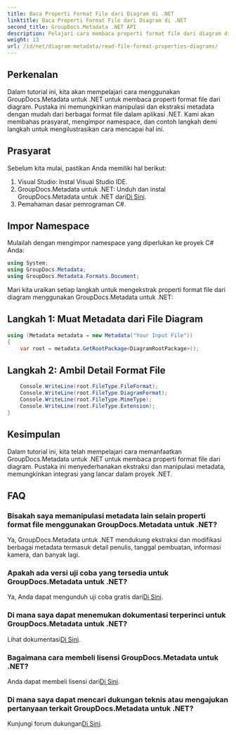 ```yaml
---
title: Baca Properti Format File dari Diagram di .NET
linktitle: Baca Properti Format File dari Diagram di .NET
second_title: GroupDocs.Metadata .NET API
description: Pelajari cara membaca properti format file dari diagram di .NET menggunakan GroupDocs.Metadata. Ekstrak metadata terperinci dengan mudah.
weight: 13
url: /id/net/diagram-metadata/read-file-format-properties-diagrams/
---
```

## Perkenalan
Dalam tutorial ini, kita akan mempelajari cara menggunakan GroupDocs.Metadata untuk .NET untuk membaca properti format file dari diagram. Pustaka ini memungkinkan manipulasi dan ekstraksi metadata dengan mudah dari berbagai format file dalam aplikasi .NET. Kami akan membahas prasyarat, mengimpor namespace, dan contoh langkah demi langkah untuk mengilustrasikan cara mencapai hal ini.

## Prasyarat
Sebelum kita mulai, pastikan Anda memiliki hal berikut:
1. Visual Studio: Instal Visual Studio IDE.
2.  GroupDocs.Metadata untuk .NET: Unduh dan instal GroupDocs.Metadata untuk .NET dari[Di Sini](https://releases.groupdocs.com/metadata/net/).
3. Pemahaman dasar pemrograman C#.

## Impor Namespace
Mulailah dengan mengimpor namespace yang diperlukan ke proyek C# Anda:
```csharp
using System;
using GroupDocs.Metadata;
using GroupDocs.Metadata.Formats.Document;
```

Mari kita uraikan setiap langkah untuk mengekstrak properti format file dari diagram menggunakan GroupDocs.Metadata untuk .NET:
## Langkah 1: Muat Metadata dari File Diagram
```csharp
using (Metadata metadata = new Metadata("Your Input File"))
{
    var root = metadata.GetRootPackage<DiagramRootPackage>();
```
## Langkah 2: Ambil Detail Format File
```csharp
    Console.WriteLine(root.FileType.FileFormat);
    Console.WriteLine(root.FileType.DiagramFormat);
    Console.WriteLine(root.FileType.MimeType);
    Console.WriteLine(root.FileType.Extension);
}
```

## Kesimpulan
Dalam tutorial ini, kita telah mempelajari cara memanfaatkan GroupDocs.Metadata untuk .NET untuk membaca properti format file dari diagram. Pustaka ini menyederhanakan ekstraksi dan manipulasi metadata, memungkinkan integrasi yang lancar dalam proyek .NET.

## FAQ
### Bisakah saya memanipulasi metadata lain selain properti format file menggunakan GroupDocs.Metadata untuk .NET?
Ya, GroupDocs.Metadata untuk .NET mendukung ekstraksi dan modifikasi berbagai metadata termasuk detail penulis, tanggal pembuatan, informasi kamera, dan banyak lagi.
### Apakah ada versi uji coba yang tersedia untuk GroupDocs.Metadata untuk .NET?
 Ya, Anda dapat mengunduh uji coba gratis dari[Di Sini](https://releases.groupdocs.com/).
### Di mana saya dapat menemukan dokumentasi terperinci untuk GroupDocs.Metadata untuk .NET?
 Lihat dokumentasi[Di Sini](https://tutorials.groupdocs.com/metadata/net/).
### Bagaimana cara membeli lisensi GroupDocs.Metadata untuk .NET?
 Anda dapat membeli lisensi dari[Di Sini](https://purchase.groupdocs.com/buy).
### Di mana saya dapat mencari dukungan teknis atau mengajukan pertanyaan terkait GroupDocs.Metadata untuk .NET?
 Kunjungi forum dukungan[Di Sini](https://forum.groupdocs.com/c/metadata/14).